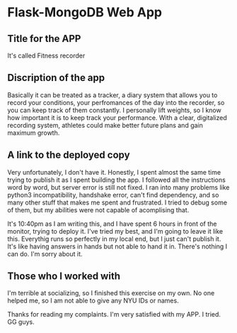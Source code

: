 # Flask-MongoDB Web App

## Title for the APP
It's called Fitness recorder

## Discription of the app
Basically it can be treated as a tracker, a diary system that allows you to record your conditions, your perfromances of the day into the recorder, so you can keep track of them constantly. I personally lift weights, so I know how important it is to keep track your performance. With a clear, digitalized recording system, athletes could make better future plans and gain maximum growth.

## A link to the deployed copy
Very unfortunately, I don't have it. Honestly, I spent almost the same time trying to publish it as I spent building the app. I followed all the instructions word by word, but server error is still not fixed. I ran into many problems like python3 incompatibility, handshake error, can't find dependency, and so many other stuff that makes me spent and frustrated. I tried to debug some of them, but my abilities were not capable of acomplising that.

It's 10:40pm as I am writing this, and I have spent 6 hours in front of the monitor, trying to deploy it. I've tried my best, and I'm going to leave it like this. Everythig runs so perfectly in my local end, but I just can't publish it. It's like having answers in hands but not able to hand it in. There's nothing I can do. I'm sorry about it.

## Those who I worked with
I'm terrible at socializing, so I finished this exercise on my own. No one helped me, so I am not able to give any NYU IDs or names. 

Thanks for reading my complaints. I'm very satisfied with my APP. I tried. GG guys.



